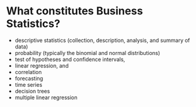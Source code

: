 # What constitutes Business Statistics?

- descriptive statistics (collection, description, analysis, and summary of data)
- probability (typically the binomial and normal distributions)
- test of hypotheses and confidence intervals, 
- linear regression, and 
- correlation
- forecasting
- time series
- decision trees
- multiple linear regression
